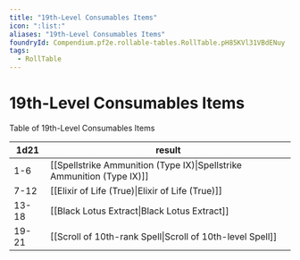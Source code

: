 ```yaml
---
title: "19th-Level Consumables Items"
icon: ":list:"
aliases: "19th-Level Consumables Items"
foundryId: Compendium.pf2e.rollable-tables.RollTable.pH85KVl31VBdENuy
tags:
  - RollTable
---
```


# 19th-Level Consumables Items
Table of 19th-Level Consumables Items

| 1d21 | result |
|------|--------|
| 1-6 | [[Spellstrike Ammunition (Type IX)\|Spellstrike Ammunition (Type IX)]] |
| 7-12 | [[Elixir of Life (True)\|Elixir of Life (True)]] |
| 13-18 | [[Black Lotus Extract\|Black Lotus Extract]] |
| 19-21 | [[Scroll of 10th-rank Spell\|Scroll of 10th-level Spell]] |
